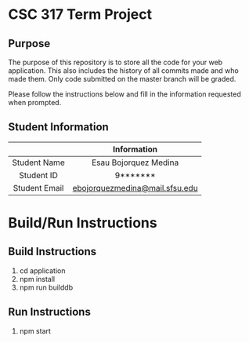 # CSC 317 Term Project

## Purpose

The purpose of this repository is to store all the code for your web application. This also includes the history of all commits made and who made them. Only code submitted on the master branch will be graded.

Please follow the instructions below and fill in the information requested when prompted.

## Student Information

|               | Information   |
|:-------------:|:-------------:|
| Student Name  | Esau Bojorquez Medina    |
| Student ID    | 9*******       |
| Student Email | ebojorquezmedina@mail.sfsu.edu    |





# Build/Run Instructions

## Build Instructions
1. cd application
2. npm install
3. npm run builddb

## Run Instructions
1. npm start
